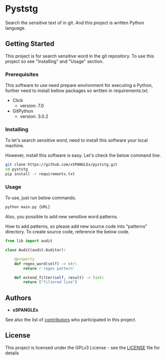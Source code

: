 # Pyststg

Search the sensitive text of in git. And this project is written Python language.

## Getting Started

This project is for search sensitive word in the git repository. To use this project so see "Installing" and "Usage" section.

### Prerequisites

This software to use need prepare environment for executing a Python, further need to install bellow packages so written in requirements.txt.

* Click
    - version: 7.0
* GitPython
    - version: 3.0.2

### Installing

To let's search sensitive word, need to install this software your local machine.

However, install this software is easy. Let's check the below command line.

```bash
git clone https://github.com/xSPANGLEx/pyststg.git
cd pyststg
pip install -r requirements.txt
```

### Usage 

To use, just run below commands.

```bash
python main.py {URL}
```

Also, you possible to add new sensitive word patterns.

How to add patterns, so please add new source code into "patterns" directory.
To create source code, reference the below code.

```python
from lib import audit

class Audit(audit.Auditor):

    @property
    def regex_word(self) -> str:
        return r'regex pattern'

    def extend_filter(self, result) -> list:
        return ["filtered line"]
```

## Authors

* **xSPANGLEx**

See also the list of [contributors](https://github.com/xSPANGLEx/pyststg/contributors) who participated in this project.

## License

This project is licensed under the GPLv3 License - see the [LICENSE](LICENSE) file for details
